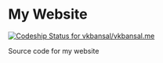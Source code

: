 # My Website

[ ![Codeship Status for vkbansal/vkbansal.me](https://app.codeship.com/projects/c6fc0490-1614-0135-9ed9-3a19ed4766f8/status?branch=master)](https://app.codeship.com/projects/218067)

Source code for my website
